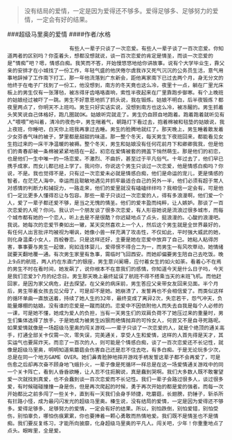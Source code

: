 > 没有结局的爱情，一定是因为爱得还不够多。爱得足够多、足够努力的爱情，一定会有好的结果。

###超级马里奥的爱情
####作者/水格

						有些人一辈子只谈了一次恋爱。有些人一辈子谈了一百次恋爱。你知道两者的区别吗？你歪着头，想都没想就说，谈一百次恋爱的肯定是情圣，而谈一次恋爱的是“情痴”吧？嗯，情感白痴。我笑而不答，开始慢悠悠地给你讲故事。说有个大学毕业生，靠父亲的安排才在小城找了一份工作，年轻气盛的他厌倦尔虞我诈又死气沉沉的公务员生活，意气用事地辞掉了工作南下打工，那一年他流落到广东新会，距他离家南下已过去两个月，身无分文的他终于在电子厂找到了一份工，他没想到，南方的冬天竟也这么冷，夜里十一点，躺在厂里光床板上的男生仅有一张薄毡，被冻得牙齿咯咯直响，索性半夜起来在厂里靠跑步御寒。有个上晚班的姑娘经过被吓了一跳。男生不好意思地抓了抓头说，我在锻炼。姑娘不明白，后半夜锻炼？都夜里两点了，你明天不上班吗。男生只好实话实说，没想到南方也这么冷，被冻醒的。男生抓着头笑笑说自己体格好，跑几圈就OK。姑娘听完就走了。男生仍自顾自地跑着。跑着跑着就听见有人“喂喂”地叫着，清冷的夜色中，男生喘着气，朝路灯下看过去，抱着棉被和毯垫的姑娘说，我上夜班，你睡吧，白天你上班我再拿过去睡。男生的脸腾地就红了。那天晚上，男生睡着散发着少女芬香气味的被子，梦里都是甜甜的味道。那一整个冬天，每天男生下夜班回来，都能看见女生抱过来的一床干净温暖的被褥。整个冬天，男生和姑娘没有任何花前月下和卿卿我我，但是他们的青春却被一条棉被紧紧地捂在一起，初恋在爱情被套的拥盖下悄然萌生。那是他们的初恋，也是他们一生中唯一的一场恋爱。不激烈、不曲折，甚至过于平凡俗气。十年过去了，他们早已携手成家，而女儿都已经上学了。我问你，你说这个男生只谈过一次恋爱，他是情感白痴吗？你说，不是。我也觉得不是，只有过一次恋爱未必就是情感白痴，他们是命运的宠儿，更是情感的智者，在茫茫人海中，幸运而且聪敏地遇见并抓牢最适合自己的另外一半，他们必须有超于常人对感情的判断力和捕捉力，一路走来，他们的爱里就没有磕磕绊绊吗？我相信一定会有，可是他们一定比更多人懂得忍让与包容。那些一辈子只谈过一次恋爱的人，得有多浪漫啊，他们爱一个人，爱了一辈子都还爱不够，是当之无愧的情圣。他们的爱丰盈而纯粹，让人嫉妒。那谈了一百次恋爱的人呢？你问。我认识一个朋友谈了很多次恋爱，有人形容她说是流浪过很多城市，而每个城市都有她的一个恋人，听上去是不是很酷？你迟疑地点了点头，挺浪漫的。心酸的浪漫吧。我说。她每次的恋爱节奏如出一辙，某天突然喜欢上一个人，然后这个男生就是全世界最好的，有任何人出言批评均被视为嘲讽，她像小兽一样充满了攻击性，不仅如此，平时强大威武的她，则化身温柔小女人，百般眷恋。只是这样还好，主要是她在恋爱中放弃了自己。她粘人粘得厉害，事事要与男生一起做，宛如连体婴儿，爱得恨不得合二为一，而男生一有风吹草动，她情绪就要天翻地覆一通。有次男生家里有急事，需临时飞回西安。而她却偏要男生陪自己去吃饭。晚上9点的航班，两人约在东直门的银座，男生意兴阑珊，应付着女生的如火如荼。看着心不在焉的男生不时在看时间，她发飙了，说你根本不在意我们的感情，你知道今天是什么日子吗，今天是我们恋爱3个月的纪念日。男生那天晚上最终延误了航班不得不搭乘当天的末班飞机。而他赶回家，是因为家父病危，赶去探望。在父亲的病床前，男生答应父亲带女友回来见面。半个月后，男生带着女孩去见父母了，可是却不是她。她崩溃了，发誓再也不会相信爱了。而类似这样的循环单曲一直放送着，持续了她人生的32年，最终变成了离异2次，失恋若干，怨气冲天，负能量爆棚的姑娘。没有谁的恋爱是一蹴而就的。恋爱中不因依附他人而失去自我是每个人必修的一课，可是她不懂，她成为爱人的负担，当有一天男生们的双肩负荷不了她压过来的重量时，男生们集体选择了放手，于是她成为被男生凶狠而绝情抛弃的可怜女人，何尝又不是自寻死路呢。如果爱情就像是一场超级马里奥的闯关游戏——一辈子只谈了一次恋爱的人，就是个绝顶的通关高手，打通全部关卡仅需一次，零失误，完美通关，享受人生和爱情，这样的人首先得是天才，其实运气也要屌炸天。而恋了一百次的人，则可能是个情感白痴，谈了一百次恋爱还不长记性，就像是超级马里奥，明明知道紫蘑菇会伤害自己还是忍不住去吃，有多白痴。于是无论玩多少次，总是在同一个地方GAME OVER。她们鼻青脸肿地摔开游戏手柄发誓这辈子都不会再爱了，可是伤愈之后却再次奋不顾身地飞蛾扑火，一辈子像是死循环一样总是在这一场爱情通关游戏中的同一个关卡阵亡，看到人昏昏欲睡，让人忍不住扼腕说，真是蠢到哭啊。我们大多数人既不敢奢望爱一次就找到真爱，也不会蠢到谈一百次恋爱而不长记性。我们一辈子会路过很多人，谈过很多爱，有时候碰碰撞撞一身是伤，但是再次爬起的时候，勇于再次开始的都是爱的强者。而每一次开始都比之前多闯了一些关卡，直到有一天我们会身手矫捷，吃蘑菇，长翅膀，扔锤子，斩杀所有拦路小怪，成为最闪闪发光的超级马里奥。榛生说，没有结局的爱情，一定是因为爱得还不够多。爱得足够多、足够努力的爱情，一定会有好的结果。所以，别怕跌倒，别怕爱错，别怕受伤，别怕辜负，哪怕伤痕累累，你也要捧着一颗心勇敢而热情地爱。我们既不是情圣也不是情痴。我们要反复练习，才能所向披靡，化身超级马里奥的平凡人。闯关吧，少年！你重重地点了点头。眼眸里，全是爱。			  		